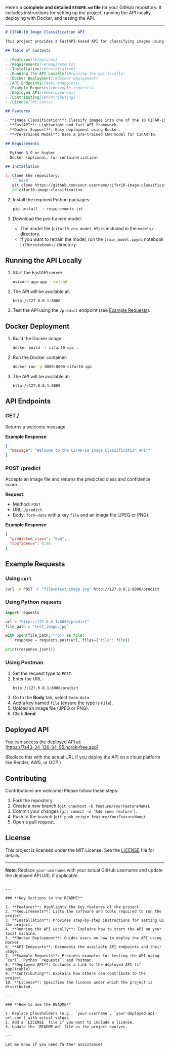Here’s a **complete and detailed `README.md` file** for your GitHub repository. It includes instructions for setting up the project, running the API locally, deploying with Docker, and testing the API.

---

```markdown
# CIFAR-10 Image Classification API

This project provides a FastAPI-based API for classifying images using a pre-trained CIFAR-10 model. The API accepts an image file and returns the predicted class along with the confidence score.

## Table of Contents

- [Features](#features)
- [Requirements](#requirements)
- [Installation](#installation)
- [Running the API Locally](#running-the-api-locally)
- [Docker Deployment](#docker-deployment)
- [API Endpoints](#api-endpoints)
- [Example Requests](#example-requests)
- [Deployed API](#deployed-api)
- [Contributing](#contributing)
- [License](#license)

## Features

- **Image Classification**: Classify images into one of the 10 CIFAR-10 classes.
- **FastAPI**: Lightweight and fast API framework.
- **Docker Support**: Easy deployment using Docker.
- **Pre-trained Model**: Uses a pre-trained CNN model for CIFAR-10.

## Requirements

- Python 3.9 or higher
- Docker (optional, for containerization)

## Installation

1. Clone the repository:
   ```bash
   git clone https://github.com/your-username/cifar10-image-classification.git](https://github.com/harsukh9/computer-vison.git
   cd cifar10-image-classification
   ```

2. Install the required Python packages:
   ```bash
   pip install -r requirements.txt
   ```

3. Download the pre-trained model:
   - The model file (`cifar10_cnn_model.h5`) is included in the `models/` directory.
   - If you want to retrain the model, run the `train_model.ipynb` notebook in the `notebooks/` directory.

## Running the API Locally

1. Start the FastAPI server:
   ```bash
   uvicorn app:app --reload
   ```

2. The API will be available at:
   ```
   http://127.0.0.1:8000
   ```

3. Test the API using the `/predict` endpoint (see [Example Requests](#example-requests)).

## Docker Deployment

1. Build the Docker image:
   ```bash
   docker build -t cifar10-api .
   ```

2. Run the Docker container:
   ```bash
   docker run -p 8000:8000 cifar10-api
   ```

3. The API will be available at:
   ```
   http://127.0.0.1:8000
   ```

## API Endpoints

### **GET /**
Returns a welcome message.

**Example Response**:
```json
{
  "message": "Welcome to the CIFAR-10 Image Classification API!"
}
```

### **POST /predict**
Accepts an image file and returns the predicted class and confidence score.

**Request**:
- Method: `POST`
- URL: `/predict`
- Body: `form-data` with a key `file` and an image file (JPEG or PNG).

**Example Response**:
```json
{
  "predicted_class": "dog",
  "confidence": 0.95
}
```

## Example Requests

### Using `curl`
```bash
curl -X POST -F "file=@test_image.jpg" http://127.0.0.1:8000/predict
```

### Using Python `requests`
```python
import requests

url = "http://127.0.0.1:8000/predict"
file_path = "test_image.jpg"

with open(file_path, "rb") as file:
    response = requests.post(url, files={"file": file})

print(response.json())
```

### Using Postman
1. Set the request type to `POST`.
2. Enter the URL:
   ```
   http://127.0.0.1:8000/predict
   ```
3. Go to the **Body** tab, select `form-data`.
4. Add a key named `file` (ensure the type is `File`).
5. Upload an image file (JPEG or PNG).
6. Click **Send**.

## Deployed API

You can access the deployed API at:  
[https://7a43-34-136-34-95.ngrok-free.app]

(Replace this with the actual URL if you deploy the API on a cloud platform like Render, AWS, or GCP.)

## Contributing

Contributions are welcome! Please follow these steps:

1. Fork the repository.
2. Create a new branch (`git checkout -b feature/YourFeatureName`).
3. Commit your changes (`git commit -m 'Add some feature'`).
4. Push to the branch (`git push origin feature/YourFeatureName`).
5. Open a pull request.

## License

This project is licensed under the MIT License. See the [LICENSE](LICENSE) file for details.

---

**Note**: Replace `your-username` with your actual GitHub username and update the deployed API URL if applicable.
```

---

### **Key Sections in the README**

1. **Features**: Highlights the key features of the project.
2. **Requirements**: Lists the software and tools required to run the project.
3. **Installation**: Provides step-by-step instructions for setting up the project.
4. **Running the API Locally**: Explains how to start the API on your local machine.
5. **Docker Deployment**: Guides users on how to deploy the API using Docker.
6. **API Endpoints**: Documents the available API endpoints and their usage.
7. **Example Requests**: Provides examples for testing the API using `curl`, Python `requests`, and Postman.
8. **Deployed API**: Includes a link to the deployed API (if applicable).
9. **Contributing**: Explains how others can contribute to the project.
10. **License**: Specifies the license under which the project is distributed.

---

### **How to Use the README**

1. Replace placeholders (e.g., `your-username`, `your-deployed-api-url.com`) with actual values.
2. Add a `LICENSE` file if you want to include a license.
3. Update the `README.md` file as the project evolves.

---

Let me know if you need further assistance!
